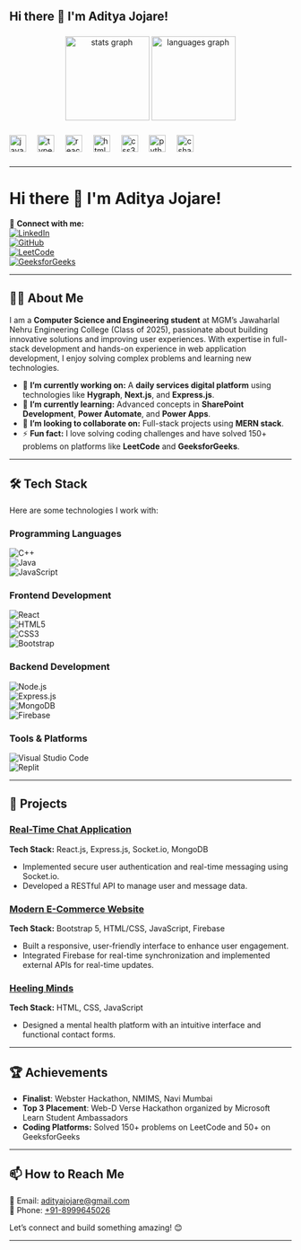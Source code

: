 
<h2 align="left">Hi there 👋 I'm Aditya Jojare!</h2>

###

<div align="center">
  <img src="https://github-readme-stats.vercel.app/api?username=Aditya6240&hide_title=false&hide_rank=false&show_icons=true&include_all_commits=true&count_private=true&disable_animations=false&theme=dracula&locale=en&hide_border=false" height="150" alt="stats graph"  />
  <img src="https://github-readme-stats.vercel.app/api/top-langs?username=maurodesouza&locale=en&hide_title=false&layout=compact&card_width=320&langs_count=5&theme=dracula&hide_border=false" height="150" alt="languages graph"  />
</div>

###



###

<div align="left">
  <img src="https://cdn.jsdelivr.net/gh/devicons/devicon/icons/javascript/javascript-original.svg" height="30" alt="javascript logo"  />
  <img width="12" />
  <img src="https://cdn.jsdelivr.net/gh/devicons/devicon/icons/typescript/typescript-original.svg" height="30" alt="typescript logo"  />
  <img width="12" />
  <img src="https://cdn.jsdelivr.net/gh/devicons/devicon/icons/react/react-original.svg" height="30" alt="react logo"  />
  <img width="12" />
  <img src="https://cdn.jsdelivr.net/gh/devicons/devicon/icons/html5/html5-original.svg" height="30" alt="html5 logo"  />
  <img width="12" />
  <img src="https://cdn.jsdelivr.net/gh/devicons/devicon/icons/css3/css3-original.svg" height="30" alt="css3 logo"  />
  <img width="12" />
  <img src="https://cdn.jsdelivr.net/gh/devicons/devicon/icons/python/python-original.svg" height="30" alt="python logo"  />
  <img width="12" />
  <img src="https://cdn.jsdelivr.net/gh/devicons/devicon/icons/csharp/csharp-original.svg" height="30" alt="csharp logo"  />
</div>

###



###



###
---

# Hi there 👋 I'm Aditya Jojare!  

🔗 **Connect with me:**  
[![LinkedIn](https://img.shields.io/badge/LinkedIn-0A66C2?style=for-the-badge&logo=linkedin&logoColor=white)](https://in.linkedin.com/in/adityajojare)  
[![GitHub](https://img.shields.io/badge/GitHub-181717?style=for-the-badge&logo=github&logoColor=white)](https://github.com/Aditya6240)  
[![LeetCode](https://img.shields.io/badge/LeetCode-FFA116?style=for-the-badge&logo=leetcode&logoColor=white)](https://leetcode.com/u/adityajojare/)  
[![GeeksforGeeks](https://img.shields.io/badge/GeeksforGeeks-00C853?style=for-the-badge&logo=geeksforgeeks&logoColor=white)](https://www.geeksforgeeks.org/user/adityajojare/)  

---

## 👨‍💻 About Me  

I am a **Computer Science and Engineering student** at MGM’s Jawaharlal Nehru Engineering College (Class of 2025), passionate about building innovative solutions and improving user experiences. With expertise in full-stack development and hands-on experience in web application development, I enjoy solving complex problems and learning new technologies.  

- 🔭 **I’m currently working on:** A **daily services digital platform** using technologies like **Hygraph**, **Next.js**, and **Express.js**.  
- 🌱 **I’m currently learning:** Advanced concepts in **SharePoint Development**, **Power Automate**, and **Power Apps**.  
- 👯 **I’m looking to collaborate on:** Full-stack projects using **MERN stack**.  
- ⚡ **Fun fact:** I love solving coding challenges and have solved 150+ problems on platforms like **LeetCode** and **GeeksforGeeks**.  

---

## 🛠️ Tech Stack  

Here are some technologies I work with:  

### **Programming Languages**  
![C++](https://img.shields.io/badge/C++-00599C?style=for-the-badge&logo=cplusplus&logoColor=white)  
![Java](https://img.shields.io/badge/Java-007396?style=for-the-badge&logo=java&logoColor=white)  
![JavaScript](https://img.shields.io/badge/JavaScript-F7DF1E?style=for-the-badge&logo=javascript&logoColor=black)  

### **Frontend Development**  
![React](https://img.shields.io/badge/React-20232A?style=for-the-badge&logo=react&logoColor=61DAFB)  
![HTML5](https://img.shields.io/badge/HTML5-E34F26?style=for-the-badge&logo=html5&logoColor=white)  
![CSS3](https://img.shields.io/badge/CSS3-1572B6?style=for-the-badge&logo=css3&logoColor=white)  
![Bootstrap](https://img.shields.io/badge/Bootstrap-563D7C?style=for-the-badge&logo=bootstrap&logoColor=white)  

### **Backend Development**  
![Node.js](https://img.shields.io/badge/Node.js-339933?style=for-the-badge&logo=nodedotjs&logoColor=white)  
![Express.js](https://img.shields.io/badge/Express.js-000000?style=for-the-badge&logo=express&logoColor=white)  
![MongoDB](https://img.shields.io/badge/MongoDB-4EA94B?style=for-the-badge&logo=mongodb&logoColor=white)  
![Firebase](https://img.shields.io/badge/Firebase-FFCA28?style=for-the-badge&logo=firebase&logoColor=black)  

### **Tools & Platforms**  
![Visual Studio Code](https://img.shields.io/badge/VS%20Code-007ACC?style=for-the-badge&logo=visualstudiocode&logoColor=white)  
![Replit](https://img.shields.io/badge/Replit-667881?style=for-the-badge&logo=replit&logoColor=white)  

---

## 🚀 Projects  

### [Real-Time Chat Application](https://github.com/Aditya6240/Chat-Application)  
**Tech Stack:** React.js, Express.js, Socket.io, MongoDB  
- Implemented secure user authentication and real-time messaging using Socket.io.  
- Developed a RESTful API to manage user and message data.  

### [Modern E-Commerce Website](https://aditya6240.github.io/WebstereCommerce-website/)  
**Tech Stack:** Bootstrap 5, HTML/CSS, JavaScript, Firebase  
- Built a responsive, user-friendly interface to enhance user engagement.  
- Integrated Firebase for real-time synchronization and implemented external APIs for real-time updates.  

### [Heeling Minds](https://aditya6240.github.io/Heeling-Minds.github.io/)  
**Tech Stack:** HTML, CSS, JavaScript  
- Designed a mental health platform with an intuitive interface and functional contact forms.  

---

## 🏆 Achievements  

- **Finalist**: Webster Hackathon, NMIMS, Navi Mumbai  
- **Top 3 Placement**: Web-D Verse Hackathon organized by Microsoft Learn Student Ambassadors  
- **Coding Platforms:** Solved 150+ problems on LeetCode and 50+ on GeeksforGeeks  

---

## 📫 How to Reach Me  

📧 Email: [adityajojare@gmail.com](mailto:adityajojare@gmail.com)  
📱 Phone: [+91-8999645026](tel:+918999645026)  

Let’s connect and build something amazing! 😊  

---

